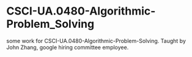 # CSCI-UA.0480-Algorithmic-Problem_Solving
some work for CSCI-UA.0480-Algorithmic-Problem-Solving. Taught by John Zhang, google hiring committee employee.
